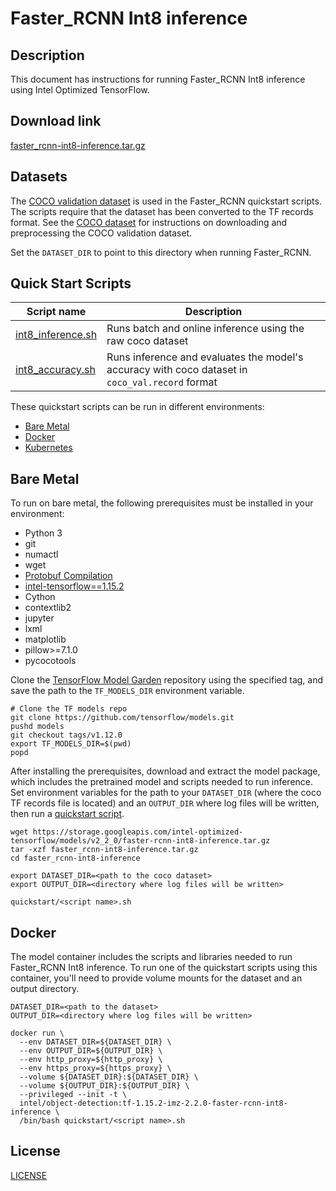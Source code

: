 <!--- 0. Title -->
# Faster_RCNN Int8 inference

<!-- 10. Description -->
## Description

This document has instructions for running Faster_RCNN Int8 inference using
Intel Optimized TensorFlow.

<!--- 20. Download link -->
## Download link

[faster_rcnn-int8-inference.tar.gz](https://storage.googleapis.com/intel-optimized-tensorflow/models/v2_2_0/faster-rcnn-int8-inference.tar.gz)

<!--- 30. Datasets -->
## Datasets

The [COCO validation dataset](http://cocodataset.org) is used in the
Faster_RCNN quickstart scripts. The scripts require that the dataset
has been converted to the TF records format. See the
[COCO dataset](/datasets/coco/README.md) for instructions on downloading
and preprocessing the COCO validation dataset.

Set the `DATASET_DIR` to point to this directory when running Faster_RCNN.

<!--- 40. Quick Start Scripts -->
## Quick Start Scripts

| Script name | Description |
|-------------|-------------|
| [int8_inference.sh](int8_inference.sh) | Runs batch and online inference using the raw coco dataset |
| [int8_accuracy.sh](int8_accuracy.sh) | Runs inference and evaluates the model's accuracy with coco dataset in `coco_val.record` format |

These quickstart scripts can be run in different environments:
* [Bare Metal](#bare-metal)
* [Docker](#docker)
* [Kubernetes](#kubernetes)

<!--- 50. Bare Metal -->
## Bare Metal

To run on bare metal, the following prerequisites must be installed in your environment:
* Python 3
* git
* numactl
* wget
* [Protobuf Compilation](https://github.com/tensorflow/models/blob/v1.12.0/research/object_detection/g3doc/installation.md#protobuf-compilation)
* [intel-tensorflow==1.15.2](https://pypi.org/project/intel-tensorflow/)
* Cython
* contextlib2
* jupyter
* lxml
* matplotlib
* pillow>=7.1.0
* pycocotools

Clone the [TensorFlow Model Garden](https://github.com/tensorflow/models)
repository using the specified tag, and save the path to the `TF_MODELS_DIR`
environment variable.
```
# Clone the TF models repo
git clone https://github.com/tensorflow/models.git
pushd models
git checkout tags/v1.12.0
export TF_MODELS_DIR=$(pwd)
popd
```

After installing the prerequisites, download and extract the model
package, which includes the pretrained model and scripts needed
to run inference. Set environment variables for the path to
your `DATASET_DIR` (where the coco TF records file is
located) and an `OUTPUT_DIR` where log files will be written, then run a
[quickstart script](#quick-start-scripts).

```
wget https://storage.googleapis.com/intel-optimized-tensorflow/models/v2_2_0/faster-rcnn-int8-inference.tar.gz
tar -xzf faster_rcnn-int8-inference.tar.gz
cd faster_rcnn-int8-inference

export DATASET_DIR=<path to the coco dataset>
export OUTPUT_DIR=<directory where log files will be written>

quickstart/<script name>.sh
```

<!--- 60. Docker -->
## Docker

The model container includes the scripts and libraries needed to run 
Faster_RCNN Int8 inference. To run one of the quickstart scripts 
using this container, you'll need to provide volume mounts for the dataset 
and an output directory.

```
DATASET_DIR=<path to the dataset>
OUTPUT_DIR=<directory where log files will be written>

docker run \
  --env DATASET_DIR=${DATASET_DIR} \
  --env OUTPUT_DIR=${OUTPUT_DIR} \
  --env http_proxy=${http_proxy} \
  --env https_proxy=${https_proxy} \
  --volume ${DATASET_DIR}:${DATASET_DIR} \
  --volume ${OUTPUT_DIR}:${OUTPUT_DIR} \
  --privileged --init -t \
  intel/object-detection:tf-1.15.2-imz-2.2.0-faster-rcnn-int8-inference \
  /bin/bash quickstart/<script name>.sh
```

<!--- 80. License -->
## License

[LICENSE](/LICENSE)

